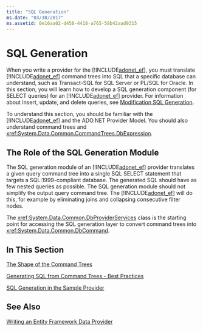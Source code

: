 ```yaml
---
title: "SQL Generation"
ms.date: "03/30/2017"
ms.assetid: 0e16aa02-d458-4418-a765-58b42aad9315
---
```

# SQL Generation
When you write a provider for the [!INCLUDE[adonet_ef](../../../../../includes/adonet-ef-md.md)], you must translate [!INCLUDE[adonet_ef](../../../../../includes/adonet-ef-md.md)] command trees into SQL that a specific database can understand, such as Transact-SQL for SQL Server or PL/SQL for Oracle. In this section, you will learn how to develop a SQL generation component (for SELECT queries) for an [!INCLUDE[adonet_ef](../../../../../includes/adonet-ef-md.md)] provider. For information about insert, update, and delete queries, see [Modification SQL Generation](../../../../../docs/framework/data/adonet/ef/modification-sql-generation.md).  
  
 To understand this section, you should be familiar with the [!INCLUDE[adonet_ef](../../../../../includes/adonet-ef-md.md)] and the ADO.NET Provider Model. You should also understand command trees and <xref:System.Data.Common.CommandTrees.DbExpression>.  
  
## The Role of the SQL Generation Module  
 The SQL generation module of an [!INCLUDE[adonet_ef](../../../../../includes/adonet-ef-md.md)] provider translates a given query command tree into a single SQL SELECT statement that targets a SQL:1999-compliant database. The generated SQL should have as few nested queries as possible. The SQL generation module should not simplify the output query command tree. The [!INCLUDE[adonet_ef](../../../../../includes/adonet-ef-md.md)] will do this, for example by eliminating joins and collapsing consecutive filter nodes.  
  
 The <xref:System.Data.Common.DbProviderServices> class is the starting point for accessing the SQL generation layer to convert command trees into <xref:System.Data.Common.DbCommand>.  
  
## In This Section  
 [The Shape of the Command Trees](../../../../../docs/framework/data/adonet/ef/the-shape-of-the-command-trees.md)  
  
 [Generating SQL from Command Trees - Best Practices](../../../../../docs/framework/data/adonet/ef/generating-sql-from-command-trees-best-practices.md)  
  
 [SQL Generation in the Sample Provider](../../../../../docs/framework/data/adonet/ef/sql-generation-in-the-sample-provider.md)  
  
## See Also  
 [Writing an Entity Framework Data Provider](../../../../../docs/framework/data/adonet/ef/writing-an-ef-data-provider.md)
